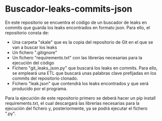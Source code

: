 # Buscador-leaks-commits-json
En este repositorio se encuentra el código de un buscador de leaks en commits que guarda los leaks encontrados en formato json.
Para ello, el repositorio consta de:
- Una carpeta "skale" que es la copia del repositorio de Git en el que se van a buscar los leaks
- Un fichero ".gitignore"
- Un fichero "requirements.txt" con las librerías necesarias para la ejecución del código
- Fichero "git_leaks_json.py" que buscará los leaks en commits. Para ello, se empleará una ETL que buscará unas palabras clave prefijadas en los commits del repositorio clonado.
- Fichero "leak.json" que contendrá los leaks encontrados y que será producido por el programa.

Para la ejecución de este repositorio primero se deberá hacer un pip install requirements.txt, el cual descargará las librerías necesarias para la ejecución del fichero y, posteriormente, ya se podrá ejecutar el fichero ".py".
